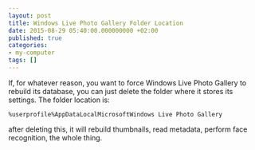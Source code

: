 ```yaml
---
layout: post
title: Windows Live Photo Gallery Folder Location
date: 2015-08-29 05:40:00.000000000 +02:00
published: true
categories:
- my-computer
tags: []
---
```


If, for whatever reason, you want to force Windows Live Photo Gallery to rebuild its database, you can just delete the folder where it stores its settings. The folder location is:

```
%userprofile%AppDataLocalMicrosoftWindows Live Photo Gallery
```

after deleting this, it will rebuild thumbnails, read metadata, perform face recognition, the whole thing.
